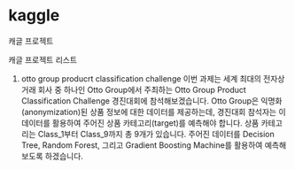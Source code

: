 # kaggle
캐글 프로젝트

캐글 프로젝트 리스트

1. otto group producrt classification challenge
이번 과제는 세계 최대의 전자상거래 회사 중 하나인 Otto Group에서 주최하는 Otto Group Product Classification Challenge 경진대회에 참석해보겠습니다.
Otto Group은 익명화(anonymization)된 상품 정보에 대한 데이터를 제공하는데, 경진대회 참석자는 이 데이터를 활용하여 주어진 상품 카테고리(target)를 예측해야 합니다. 상품 카테고리는 Class_1부터 Class_9까지 총 9개가 있습니다. 주어진 데이터를 Decision Tree, Random Forest, 그리고 Gradient Boosting Machine를 활용하여 예측해보도록 하겠습니다.
